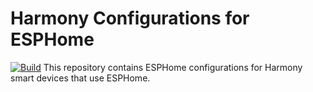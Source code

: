 # Harmony Configurations for ESPHome
[![Build](https://github.com/withharmony/esphome/actions/workflows/build.yml/badge.svg)](https://github.com/withharmony/esphome/actions/workflows/build.yml)
This repository contains ESPHome configurations for Harmony smart devices that use ESPHome.
